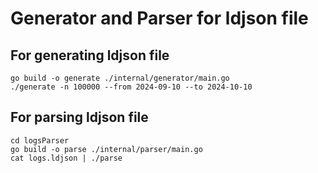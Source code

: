 # Generator and Parser for ldjson file

## For generating ldjson file

```
go build -o generate ./internal/generator/main.go
./generate -n 100000 --from 2024-09-10 --to 2024-10-10
```

## For parsing ldjson file

```
cd logsParser
go build -o parse ./internal/parser/main.go
cat logs.ldjson | ./parse
```
